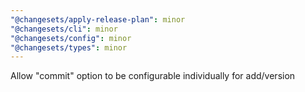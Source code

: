```yaml
---
"@changesets/apply-release-plan": minor
"@changesets/cli": minor
"@changesets/config": minor
"@changesets/types": minor
---
```


Allow "commit" option to be configurable individually for add/version
